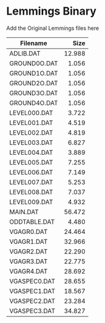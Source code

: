 # Lemmings Binary
Add the Original Lemmings files here


| Filename      | Size         |
| ------------- |-------------:|
| ADLIB.DAT	|	12.988	|
| GROUND0O.DAT	|	1.056	|
| GROUND1O.DAT	|	1.056	|
| GROUND2O.DAT	|	1.056	|
| GROUND3O.DAT	|	1.056	|
| GROUND4O.DAT	|	1.056	|
| LEVEL000.DAT	|	3.722	|
| LEVEL001.DAT	|	4.519	|
| LEVEL002.DAT	|	4.819	|
| LEVEL003.DAT	|	6.827	|
| LEVEL004.DAT	|	3.889	|
| LEVEL005.DAT	|	7.255	|
| LEVEL006.DAT	|	7.149	|
| LEVEL007.DAT	|	5.253	|
| LEVEL008.DAT	|	7.037	|
| LEVEL009.DAT	|	4.932	|
| MAIN.DAT	|	56.472	|
| ODDTABLE.DAT	|	4.480	|
| VGAGR0.DAT	|	24.464	|
| VGAGR1.DAT	|	32.966	|
| VGAGR2.DAT	|	22.290	|
| VGAGR3.DAT	|	22.775	|
| VGAGR4.DAT	|	28.692	|
| VGASPEC0.DAT	|	28.655	|
| VGASPEC1.DAT	|	18.567	|
| VGASPEC2.DAT	|	23.284	|
| VGASPEC3.DAT	|	34.827	|
